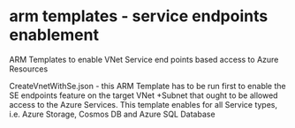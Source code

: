 # arm templates - service endpoints enablement
ARM Templates to enable VNet Service end points based access to Azure Resources

CreateVnetWithSe.json  - this ARM Template has to be run first to enable the SE endpoints feature on the target VNet +Subnet that ought to be allowed access to the Azure Services. This template enables for all Service types, i.e. Azure Storage, Cosmos DB and Azure SQL Database
